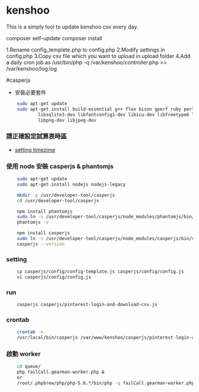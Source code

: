 # kenshoo
This is a simply tool to update kenshoo csv every day.

composer self-update
composer install

1.Rename config_templete.php to config.php
2.Modify settings in config.php
3.Copy csv file which you want to upload in upload folder
4.Add a daily cron job as /usr/bin/php -q /var/kenshoo/controller.php >> /var/kenshoo/log.log

#casperjs
- 安裝必要套件
```sh
    sudo apt-get update
    sudo apt-get install build-essential g++ flex bison gperf ruby perl \
            libsqlite3-dev libfontconfig1-dev libicu-dev libfreetype6 libssl-dev \
            libpng-dev libjpeg-dev
```

### 請正確設定試算表時區
- [setting timezime](https://support.google.com/docs/answer/58515?hl=zh-Hant)

### 使用 node 安裝 casperjs & phantomjs
```sh
    sudo apt-get update
    sudo apt-get install nodejs nodejs-legacy

    mkdir -p /usr/developer-tool/casperjs
    cd /usr/developer-tool/casperjs

    npm install phantomjs
    sudo ln -s /usr/developer-tool/casperjs/node_modules/phantomjs/bin/phantomjs  /usr/bin/phantomjs
    phantomjs -v

    npm install casperjs
    sudo ln -s /usr/developer-tool/casperjs/node_modules/casperjs/bin/casperjs  /usr/local/bin/casperjs
    casperjs --version
```

### setting
```sh
    cp casperjs/config/config-template.js casperjs/config/config.js
    vi casperjs/config/config.js
```

### run
```sh
    casperjs casperjs/pinterest-login-and-download-csv.js
```

### crontab
```sh
    crontab -e
    /usr/local/bin/casperjs /var/www/kenshoo/casperjs/pinterest-login-and-download-csv.js >> /var/www/kenshoo/tmp/casperjs.log
```

### 啟動 worker
```sh
    cd queue/
    php failCall.gearman-worker.php &
    or
    /root/.phpbrew/php/php-5.6.*/bin/php -q failCall.gearman-worker.php &
```
